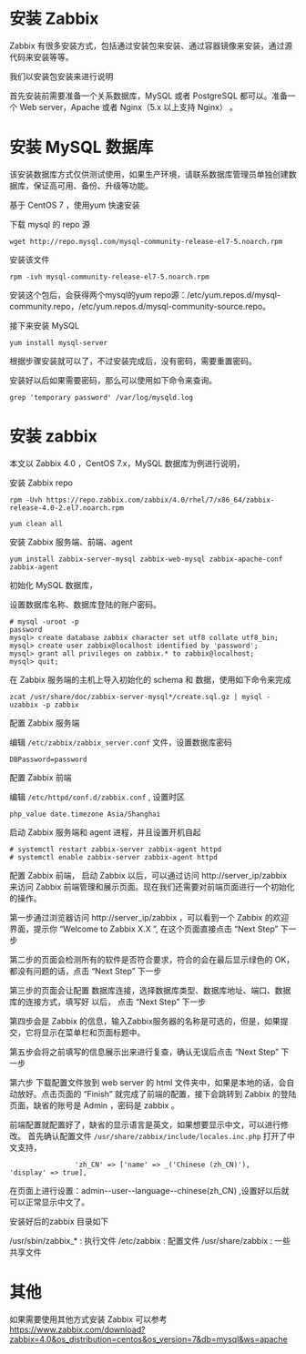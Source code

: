 # 安装 Zabbix

Zabbix 有很多安装方式，包括通过安装包来安装、通过容器镜像来安装，通过源代码来安装等等。

我们以安装包安装来进行说明

首先安装前需要准备一个关系数据库，MySQL 或者 PostgreSQL 都可以。准备一个 Web server，Apache 或者 Nginx（5.x 以上支持 Nginx） 。

# 安装 MySQL 数据库

该安装数据库方式仅供测试使用，如果生产环境，请联系数据库管理员单独创建数据库，保证高可用、备份、升级等功能。

基于 CentOS 7 ，使用yum 快速安装

下载 mysql 的 repo 源
```
wget http://repo.mysql.com/mysql-community-release-el7-5.noarch.rpm
```

安装该文件

```
rpm -ivh mysql-community-release-el7-5.noarch.rpm
```

安装这个包后，会获得两个mysql的yum repo源：/etc/yum.repos.d/mysql-community.repo，/etc/yum.repos.d/mysql-community-source.repo。

接下来安装 MySQL 

```
yum install mysql-server
```

根据步骤安装就可以了，不过安装完成后，没有密码，需要重置密码。

安装好以后如果需要密码，那么可以使用如下命令来查询。

```
grep 'temporary password' /var/log/mysqld.log
```

# 安装 zabbix

本文以 Zabbix 4.0 ，CentOS 7.x，MySQL 数据库为例进行说明，

安装 Zabbix repo

```
rpm -Uvh https://repo.zabbix.com/zabbix/4.0/rhel/7/x86_64/zabbix-release-4.0-2.el7.noarch.rpm

yum clean all
```

安装 Zabbix 服务端、前端、agent

```
yum install zabbix-server-mysql zabbix-web-mysql zabbix-apache-conf zabbix-agent
```

初始化 MySQL 数据库，

设置数据库名称、数据库登陆的账户密码。

```
# mysql -uroot -p
password
mysql> create database zabbix character set utf8 collate utf8_bin;
mysql> create user zabbix@localhost identified by 'password';
mysql> grant all privileges on zabbix.* to zabbix@localhost;
mysql> quit;
```
在 Zabbix 服务端的主机上导入初始化的 schema 和 数据，使用如下命令来完成

```
zcat /usr/share/doc/zabbix-server-mysql*/create.sql.gz | mysql -uzabbix -p zabbix
```


配置 Zabbix 服务端

编辑  `/etc/zabbix/zabbix_server.conf` 文件，设置数据库密码

```
DBPassword=password
```

配置 Zabbix 前端

编辑 `/etc/httpd/conf.d/zabbix.conf` , 设置时区

```
php_value date.timezone Asia/Shanghai
```

启动 Zabbix 服务端和 agent 进程，并且设置开机自起

```
# systemctl restart zabbix-server zabbix-agent httpd
# systemctl enable zabbix-server zabbix-agent httpd
```

配置 Zabbix 前端，
启动 Zabbix 以后，可以通过访问 http://server_ip/zabbix  来访问 Zabbix 前端管理和展示页面。现在我们还需要对前端页面进行一个初始化的操作。

第一步通过浏览器访问 http://server_ip/zabbix ，可以看到一个 Zabbix 的欢迎界面，提示你 “Welcome to Zabbix X.X ”, 在这个页面直接点击 “Next Step” 下一步

第二步的页面会检测所有的软件是否符合要求，符合的会在最后显示绿色的 OK，都没有问题的话，点击  “Next Step” 下一步


第三步的页面会让配置 数据库连接，选择数据库类型、数据库地址、端口、数据库的连接方式，填写好 以后， 点击 “Next Step” 下一步

第四步会是 Zabbix 的信息，输入Zabbix服务器的名称是可选的，但是，如果提交，它将显示在菜单栏和页面标题中。

第五步会将之前填写的信息展示出来进行复查，确认无误后点击 “Next Step” 下一步

第六步 下载配置文件放到 web server 的 html 文件夹中，如果是本地的话，会自动放好。点击页面的 “Finish” 就完成了前端的配置，接下会跳转到 Zabbix 的登陆页面，缺省的账号是 Admin ，密码是 zabbix 。


前端配置就配置好了，缺省的显示语言是英文，如果想要显示中文，可以进行修改。
首先确认配置文件 `/usr/share/zabbix/include/locales.inc.php` 打开了中文支持，

```
                'zh_CN' => ['name' => _('Chinese (zh_CN)'),     'display' => true],
```

在页面上进行设置：admin--user--language--chinese(zh_CN) ,设置好以后就可以正常显示中文了。

安装好后的zabbix 目录如下

/usr/sbin/zabbix_* : 执行文件
/etc/zabbix : 配置文件
/usr/share/zabbix : 一些共享文件
# 其他

如果需要使用其他方式安装 Zabbix 可以参考 https://www.zabbix.com/download?zabbix=4.0&os_distribution=centos&os_version=7&db=mysql&ws=apache  